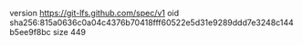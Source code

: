 version https://git-lfs.github.com/spec/v1
oid sha256:815a0636c0a04c4376b70418fff60522e5d31e9289ddd7e3248c144b5ee9f8bc
size 449
